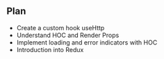 ## Plan

* Create a custom hook useHttp
* Understand HOC and Render Props
* Implement loading and error indicators with HOC
* Introduction into Redux

